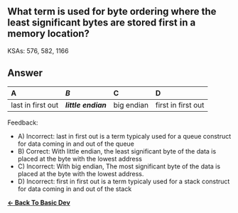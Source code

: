 ## What term is used for byte ordering where the least significant bytes are stored first in a memory location?

KSAs: 576, 582, 1166

## Answer
| A | ***B*** | C | D |
| :--- | :--- | :--- | :--- |
| last in first out | ***little endian*** | big endian | first in first out |


Feedback:

- A) Incorrect: last in first out is a term typicaly used for a queue construct for data coming in and out of the queue
- B) Correct: With little endian, the least significant byte of the data is placed at the byte with the lowest address
- C) Incorrect: With big endian, The most significant byte of the data is placed at the byte with the lowest address.
- D) Incorrect: first in first out is a term typicaly used for a stack construct for data coming in and out of the stack

[**<- Back To Basic Dev**](../../../Basic_Dev.md)

